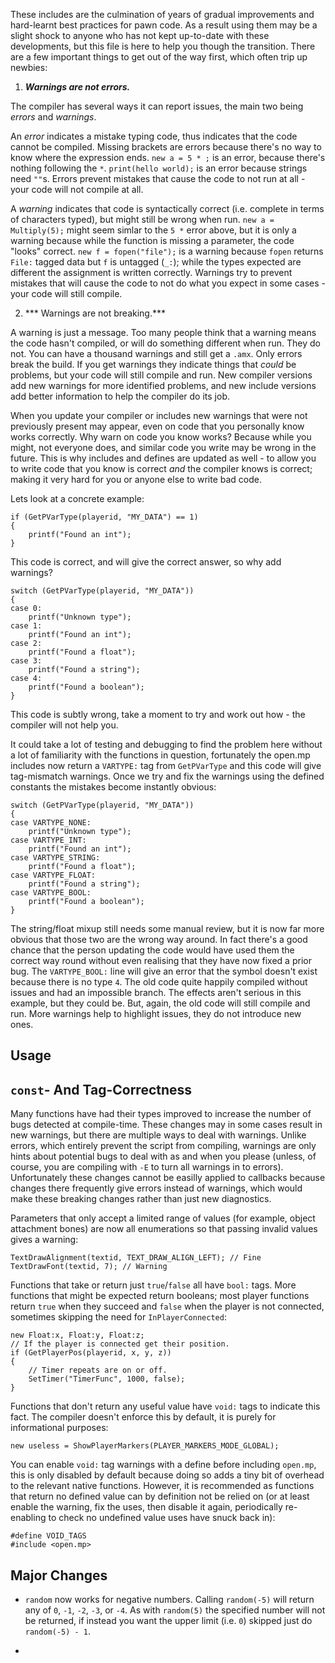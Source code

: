 These includes are the culmination of years of gradual improvements and hard-learnt best practices for pawn code.  As a result using them may be a slight shock to anyone who has not kept up-to-date with these developments, but this file is here to help you though the transition.  There are a few important things to get out of the way first, which often trip up newbies:

1. ***Warnings are not errors.***

The compiler has several ways it can report issues, the main two being *errors* and *warnings*.

An *error* indicates a mistake typing code, thus indicates that the code cannot be compiled.  Missing brackets are errors because there's no way to know where the expression ends.  `new a = 5 * ;` is an error, because there's nothing following the `*`.  `print(hello world);` is an error because strings need `""`s.  Errors prevent mistakes that cause the code to not run at all - your code will not compile at all.

A *warning* indicates that code is syntactically correct (i.e. complete in terms of characters typed), but might still be wrong when run.  `new a = Multiply(5);` might seem simlar to the `5 *` error above, but it is only a warning because while the function is missing a parameter, the code "looks" correct.  `new f = fopen("file");` is a warning because `fopen` returns `File:` tagged data but `f` is untagged (`_:`); while the types expected are different the assignment is written correctly.  Warnings try to prevent mistakes that will cause the code to not do what you expect in some cases - your code will still compile.

2. *** Warnings are not breaking.***

A warning is just a message.  Too many people think that a warning means the code hasn't compiled, or will do something different when run.  They do not.  You can have a thousand warnings and still get a `.amx`.  Only errors break the build.  If you get warnings they indicate things that *could* be problems, but your code will still compile and run.  New compiler versions add new warnings for more identified problems, and new include versions add better information to help the compiler do its job.

When you update your compiler or includes new warnings that were not previously present may appear, even on code that you personally know works correctly.  Why warn on code you know works?  Because while you might, not everyone does, and similar code you write may be wrong in the future.  This is why includes and defines are updated as well - to allow you to write code that you know is correct *and* the compiler knows is correct; making it very hard for you or anyone else to write bad code.

Lets look at a concrete example:

```pawn
if (GetPVarType(playerid, "MY_DATA") == 1)
{
	printf("Found an int");
}
```

This code is correct, and will give the correct answer, so why add warnings?

```pawn
switch (GetPVarType(playerid, "MY_DATA"))
{
case 0:
	printf("Unknown type");
case 1:
	printf("Found an int");
case 2:
	printf("Found a float");
case 3:
	printf("Found a string");
case 4:
	printf("Found a boolean");
}
```

This code is subtly wrong, take a moment to try and work out how - the compiler will not help you.

It could take a lot of testing and debugging to find the problem here without a lot of familiarity with the functions in question, fortunately the open.mp includes now return a `VARTYPE:` tag from `GetPVarType` and this code will give tag-mismatch warnings.  Once we try and fix the warnings using the defined constants the mistakes become instantly obvious:

```pawn
switch (GetPVarType(playerid, "MY_DATA"))
{
case VARTYPE_NONE:
	printf("Unknown type");
case VARTYPE_INT:
	printf("Found an int");
case VARTYPE_STRING:
	printf("Found a float");
case VARTYPE_FLOAT:
	printf("Found a string");
case VARTYPE_BOOL:
	printf("Found a boolean");
}
```

The string/float mixup still needs some manual review, but it is now far more obvious that those two are the wrong way around.  In fact there's a good chance that the person updating the code would have used them the correct way round without even realising that they have now fixed a prior bug.  The `VARTYPE_BOOL:` line will give an error that the symbol doesn't exist because there is no type `4`.  The old code quite happily compiled without issues and had an impossible branch.  The effects aren't serious in this example, but they could be.  But, again, the old code will still compile and run.  More warnings help to highlight issues, they do not introduce new ones.

## Usage

## `const`- And Tag-Correctness

Many functions have had their types improved to increase the number of bugs detected at compile-time.  These changes may in some cases result in new warnings, but there are multiple ways to deal with warnings.  Unlike errors, which entirely prevent the script from compiling, warnings are only hints about potential bugs to deal with as and when you please (unless, of course, you are compiling with `-E` to turn all warnings in to errors).  Unfortunately these changes cannot be easilly applied to callbacks because changes there frequently give errors instead of warnings, which would make these breaking changes rather than just new diagnostics.

Parameters that only accept a limited range of values (for example, object attachment bones) are now all enumerations so that passing invalid values gives a warning:

```pawn
TextDrawAlignment(textid, TEXT_DRAW_ALIGN_LEFT); // Fine
TextDrawFont(textid, 7); // Warning
```

Functions that take or return just `true`/`false` all have `bool:` tags.  More functions that might be expected return booleans; most player functions return `true` when they succeed and `false` when the player is not connected, sometimes skipping the need for `InPlayerConnected`:

```pawn
new Float:x, Float:y, Float:z;
// If the player is connected get their position.
if (GetPlayerPos(playerid, x, y, z))
{
	// Timer repeats are on or off.
	SetTimer("TimerFunc", 1000, false);
}
```

Functions that don't return any useful value have `void:` tags to indicate this fact.  The compiler doesn't enforce this by default, it is purely for informational purposes:

```pawn
new useless = ShowPlayerMarkers(PLAYER_MARKERS_MODE_GLOBAL);
```

You can enable `void:` tag warnings with a define before including `open.mp`, this is only disabled by default because doing so adds a tiny bit of overhead to the relevant native functions.  However, it is recommended as functions that return no defined value can by definition not be relied on (or at least enable the warning, fix the uses, then disable it again, periodically re-enabling to check no undefined value uses have snuck back in):

```pawn
#define VOID_TAGS
#include <open.mp>
```

## Major Changes

* `random` now works for negative numbers.  Calling `random(-5)` will return any of `0`, `-1`, `-2`, `-3`, or `-4`.  As with `random(5)` the specified number will not be returned, if instead you want the upper limit (i.e. `0`) skipped just do `random(-5) - 1`.

* 

